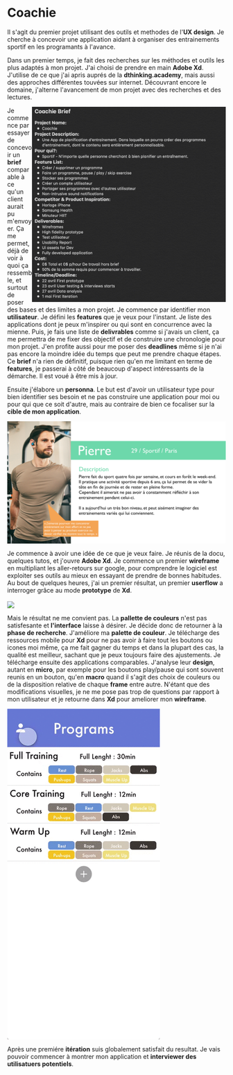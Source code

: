 # Coachie

Il s'agit du premier projet utilisant des outils et methodes de l'**UX design**. Je cherche à concevoir une application aidant à organiser des entrainements sportif en les programants à l'avance. 

Dans un premier temps, je fait des recherches sur les méthodes et outils les plus adaptés à mon projet. J'ai choisi de prendre en main **Adobe Xd**. J'utilise de ce que j'ai apris auprés de la **dthinking.academy**, mais aussi des approches différentes touvées sur internet. Découvrant encore le domaine, j'alterne l'avancement de mon projet avec des recherches et des lectures.

<img align="right" width="447" height="450" src="medias/Git/v1/briefv1.png">

Je commence par essayer de concevoir un **brief** comparable à ce qu'un client aurait pu m'envoyer.
Ça me permet, déjà de voir à quoi ça ressemble, et surtout de poser des bases et des limites a mon projet. 
Je commence par identifier mon **utilisateur**. 
Je défini les **features** que je veux pour l'instant. 
Je liste des applications dont je peux m'inspirer ou qui sont en concurrence avec la mienne. 
Puis, je fais une liste de **delivrables** comme si j'avais un client, ça me permettra de me fixer des objectif et de construire une chronologie pour mon projet. 
J'en profite aussi pour me poser des **deadlines** même si je n'ai pas encore la moindre idée du temps que peut me prendre chaque étapes.
Ce **brief** n'a rien de définitif, puisque rien qu'en me limitant en terme de **features**, je passerai à côté de beaucoup d'aspect intéressants de la démarche. Il est voué à être mis à jour.



Ensuite j'élabore un **personna**. Le but est d'avoir un utilisateur type pour bien identifier ses besoin et ne pas construire une application pour moi ou pour qui que ce soit d'autre, mais au contraire de bien ce focaliser sur la **cible de mon application**.

<img align="center" src="medias/Git/v1/Personnas Pierre.png">

Je commence à avoir une idée de ce que je veux faire. Je réunis de la docu, quelques tutos, et j'ouvre **Adobe Xd**.
Je commence un premier **wireframe** en multipliant les aller-retours sur google, pour comprendre le logiciel est exploiter ses outils au mieux en essayant de prendre de bonnes habitudes. 
Au bout de quelques heures, j'ai un premier résultat, un premier **userflow** a interroger grâce au mode **prototype** de **Xd**.

<img align="center" src="medias/Git/v1/testv0.gif.">

Mais le résultat ne me convient pas. La **pallette de couleurs** n'est pas satisfesante et **l'interface** laisse à désirer.
Je décide donc de retourner à la **phase de recherche**. 
J'améliore ma **palette de couleur**. Je télécharge des ressources mobile pour **Xd** pour ne pas avoir à faire tout les boutons ou icones moi même, ça me fait gagner du temps et dans la plupart des cas, la qualité est meilleur, sachant que je peux toujours faire des ajustements. 
Je télécharge ensuite des applications comparables. J'analyse leur **design**, autant en **micro**, par exemple pour les boutons play/pause qui sont souvent reunis en un bouton, qu'en **macro** quand il s'agit des choix de couleurs ou de la disposition relative de chaque **frame** entre autre. N'étant que des modifications visuelles, je ne me pose pas trop de questions par rapport à mon utilisateur et je retourne dans **Xd** pour ameliorer mon **wireframe**.

<img align="center" src="medias/Git/v1/testv1.gif">

Après une premiére **itération** suis globalement satisfait du resultat. Je vais pouvoir commencer à montrer mon application et **interviewer des utilisatuers potentiels**.
